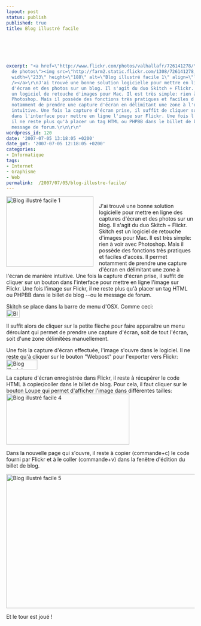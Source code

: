 ```yaml
---
layout: post
status: publish
published: true
title: Blog illustré facile

  
  



excerpt: "<a href=\"http://www.flickr.com/photos/valhallafr/726141278/\" title=\"Partage
  de photos\"><img src=\"http://farm2.static.flickr.com/1308/726141278_4b0cb8c4b6_o.jpg\"
  width=\"233\" height=\"188\" alt=\"Blog illustré facile 1\" align=\"left\" style=\"margin-right:15px;\"
  /></a>\r\nJ'ai trouvé une bonne solution logicielle pour mettre en ligne des captures
  d'écran et des photos sur un blog. Il s'agit du duo Skitch + Flickr. Skitch est
  un logiciel de retouche d'images pour Mac. Il est très simple: rien à voir avec
  Photoshop. Mais il possède des fonctions très pratiques et faciles d'accès. Il permet
  notamment de prendre une capture d'écran en délimitant une zone à l'écran de manière
  intuitive. Une fois la capture d'écran prise, il suffit de cliquer sur un bouton
  dans l'interface pour mettre en ligne l'image sur Flickr. Une fois l'image sur Flickr,
  il ne reste plus qu'à placer un tag HTML ou PHPBB dans le billet de blog --ou le
  message de forum.\r\n\r\n"
wordpress_id: 120
date: '2007-07-05 13:18:05 +0200'
date_gmt: '2007-07-05 12:18:05 +0200'
categories:
- Informatique
tags:
- Internet
- Graphisme
- Web
permalink:  /2007/07/05/blog-illustre-facile/
---
```

<p><a href="http://www.flickr.com/photos/valhallafr/726141278/" title="Partage de photos"><img src="http://farm2.static.flickr.com/1308/726141278_4b0cb8c4b6_o.jpg" width="233" height="188" alt="Blog illustré facile 1" align="left" style="margin-right:15px;" /></a><br />
J'ai trouvé une bonne solution logicielle pour mettre en ligne des captures d'écran et des photos sur un blog. Il s'agit du duo Skitch + Flickr. Skitch est un logiciel de retouche d'images pour Mac. Il est très simple: rien à voir avec Photoshop. Mais il possède des fonctions très pratiques et faciles d'accès. Il permet notamment de prendre une capture d'écran en délimitant une zone à l'écran de manière intuitive. Une fois la capture d'écran prise, il suffit de cliquer sur un bouton dans l'interface pour mettre en ligne l'image sur Flickr. Une fois l'image sur Flickr, il ne reste plus qu'à placer un tag HTML ou PHPBB dans le billet de blog --ou le message de forum.</p>
<p><a id="more"></a><a id="more-120"></a></p>
<p>Skitch se place dans la barre de menu d'OSX. Comme ceci:<br />
<a href="http://www.flickr.com/photos/valhallafr/725475225/" title="Partage de photos"><img src="http://farm2.static.flickr.com/1019/725475225_88686b3333_o.jpg" width="36" height="21" alt="Blog illustré facile 2" /></a></p>
<p>Il suffit alors de cliquer sur la petite flèche pour faire apparaître un menu déroulant qui permet de prendre une capture d'écran, soit de tout l'écran, soit d'une zone délimitées manuellement.</p>
<p>Une fois la capture d'écran effectuée, l'image s'ouvre dans le logiciel. Il ne reste qu'à cliquer sur le bouton "Webpost" pour l'exporter vers Flickr: <a href="http://www.flickr.com/photos/valhallafr/726372502/" title="Partage de photos"><img src="http://farm2.static.flickr.com/1318/726372502_fdbf7ccd9e_o.jpg" width="83" height="26" alt="Blog illustré facile 3" /></a></p>
<p>La capture d'écran enregistrée dans Flickr, il reste à récupérer le code HTML à copier/coller dans le billet de blog. Pour cela, il faut cliquer sur le bouton Loupe qui permet d'afficher l'image dans différentes tailles: <a href="http://www.flickr.com/photos/valhallafr/726399654/" title="Partage de photos"><img src="http://farm2.static.flickr.com/1388/726399654_089fdfa0d8_o.jpg" width="329" height="136" alt="Blog illustré facile 4" /></a></p>
<p>Dans la nouvelle page qui s'ouvre, il reste à copier (commande+c) le code fourni par Flickr et à le coller (commande+v) dans la fenêtre d'édition du billet de blog. </p>
<p><a href="http://www.flickr.com/photos/valhallafr/725542719/" title="Partage de photos"><img src="http://farm2.static.flickr.com/1368/725542719_efc8b0d1d9_o.jpg" width="554" height="359" alt="Blog illustré facile 5" /></a></p>
<p>Et le tour est joué !</p>
